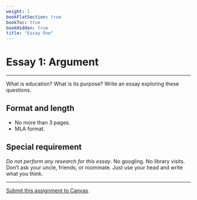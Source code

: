 ```yaml
---
weight: 1
bookFlatSection: true
bookToc: true
bookHidden: true
title: "Essay One"
---
```


# Essay 1: Argument

---

What is education? What is its purpose? Write an essay exploring these questions.

## Format and length

- No more than 3 pages.
- MLA format.

## Special requirement

*Do not perform any research for this essay*. No googling. No library visits. Don’t ask your uncle, friends, or roommate. Just use your head and write what you think.

---

<i class="fa fa-bullseye"></i> [Submit this assignment to Canvas](https://canvas.dartmouth.edu).
